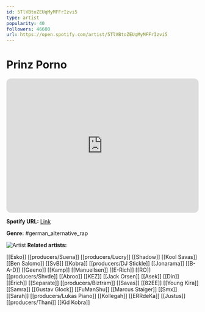 ```yaml
---
id: 5TlVBtoZEUqMyMFFrIzvi5
type: artist
popularity: 40
followers: 46600
url: https://open.spotify.com/artist/5TlVBtoZEUqMyMFFrIzvi5
---
```

# Prinz Porno

<iframe style="border-radius:12px" src="https://open.spotify.com/embed/artist/5TlVBtoZEUqMyMFFrIzvi5" width="100%" height="352" frameBorder="0" allowfullscreen="" allow="autoplay; clipboard-write; encrypted-media; fullscreen; picture-in-picture" loading="lazy"></iframe>

**Spotify URL:** [Link](https://open.spotify.com/artist/5TlVBtoZEUqMyMFFrIzvi5)

**Genre:**  #german_alternative_rap

![Artist](https://i.scdn.co/image/ab6761610000e5ebf173a44e327a4a962f628fc0)
**Related artists:**

[[Esko]]
[[producers/Suena]]
[[producers/Lucry]]
[[Shadow]]
[[Kool Savas]]
[[Ben Salomo]]
[[SvB]]
[[Kobra]]
[[producers/DJ Stickle]]
[[Jonarama]]
[[B-A-D]]
[[Geeno]]
[[Kamp]]
[[Manuellsen]]
[[E-Rich]]
[[RO]]
[[producers/Shvde]]
[[Abroo]]
[[KEZ]]
[[Jack Orsen]]
[[Asek]]
[[Din]]
[[Erich]]
[[Separate]]
[[producers/Biztram]]
[[Savas]]
[[82EE]]
[[Young Kira]]
[[Samra]]
[[Gustav Glock]]
[[FuManShu]]
[[Marcus Staiger]]
[[Smx]]
[[Sarah]]
[[producers/Lukas Piano]]
[[Kollegah]]
[[ERRdeKa]]
[[Justus]]
[[producers/Thani]]
[[Kid Kobra]]
